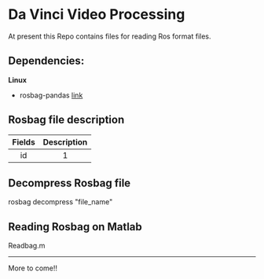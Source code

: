 # Da Vinci Video Processing

At present this Repo contains files for reading Ros format files.

## Dependencies:

**Linux**

- rosbag-pandas [link](https://pypi.org/project/rosbag_pandas/)

## Rosbag file description

|Fields|Description|
|:---:|:---:|
|id|1|

## Decompress Rosbag file

rosbag decompress "file_name"

## Reading Rosbag on Matlab

Readbag.m

-----------
More to come!!

